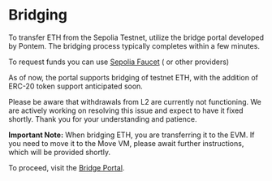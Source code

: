 # Bridging

To transfer ETH from the Sepolia Testnet, utilize the bridge portal developed by Pontem. The bridging process typically completes within a few minutes.

To request funds you can use [Sepolia Faucet](https://sepoliafaucet.com) ( or other providers)

As of now, the portal supports bridging of testnet ETH, with the addition of ERC-20 token support anticipated soon.

Please be aware that withdrawals from L2 are currently not functioning. We are actively working on resolving this issue and expect to have it fixed shortly. Thank you for your understanding and patience.

**Important Note:** When bridging ETH, you are transferring it to the EVM. If you need to move it to the Move VM, please await further instructions, which will be provided shortly.

To proceed, visit the [Bridge Portal](https://bridge.lumio.io).
